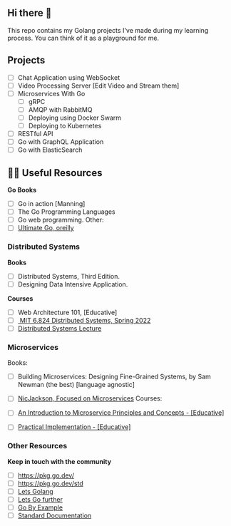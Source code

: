 ## Hi there 👋

This repo contains my Golang projects I've made during my learning process.
You can think of it as a playground for me.



## Projects 

- [ ] Chat Application using WebSocket
- [ ] Video Processing Server [Edit Video and Stream them]
- [ ] Microservices With Go
  - [ ] gRPC
  - [ ] AMQP with RabbitMQ
  - [ ] Deploying using Docker Swarm
  - [ ] Deploying to Kubernetes
- [ ] RESTful API
- [ ] Go with GraphQL Application
- [ ] Go with ElasticSearch

## 👩‍💻 Useful Resources

<strong>Go Books</strong>
- [ ] Go in action [Manning]
- [ ] The Go Programming Languages
- [ ] Go web programming.
Other:
- [ ] <a href="https://www.oreilly.com/videos/ultimate-go-programming/9780135261651/">Ultimate Go, oreilly</a>

### Distributed Systems

<strong>Books</strong>
- [ ] Distributed Systems, Third Edition.
- [ ] Designing Data Intensive Application.

<strong>Courses</strong>
- [ ] Web Architecture 101, [Educative]
- [ ] <a href="https://www.youtube.com/playlist?list=PLrw6a1wE39_tb2fErI4-WkMbsvGQk9_UB"> MIT 6.824 Distributed Systems, Spring 2022</a>
- [ ] <a href="https://www.youtube.com/playlist?list=PLeKd45zvjcDFUEv_ohr_HdUFe97RItdiB">Distributed Systems Lecture</a>

### Microservices

Books:
- [ ] Building Microservices: Designing Fine-Grained Systems, by Sam Newman (the best) [language agnostic]
- [ ] <a href="https://www.youtube.com/c/NicJackson">NicJackson, Focused on Microservices</a>
Courses:
- [ ] <a href="https://www.educative.io/module/introduction-to-microservices">An Introduction to Microservice Principles and Concepts - [Educative]</a>
- [ ] <a href="https://www.educative.io/courses/microservice-architecture-practical-implementation">Practical Implementation - [Educative]</a>


### Other Resources

<strong>Keep in touch with the community</strong>
- [ ] <https://pkg.go.dev/>
- [ ] <https://pkg.go.dev/std>
- [ ] <a href="lets-go.alexedwards.net">Lets Golang</a>
- [ ] <a href="lets-go-further.alexedwards.net">Lets Go further</a>
- [ ] <a href="gobyexample.com">Go By Example</a>
- [ ] <a href="https://pkg.go.dev/">Standard Documentation</a>
